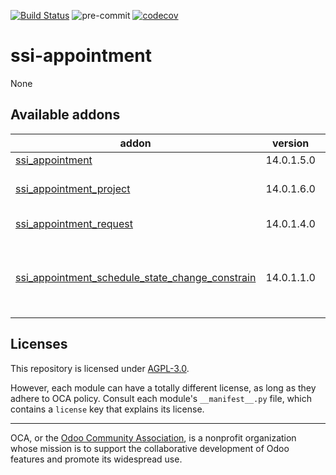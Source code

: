 [![Build Status](https://travis-ci.com/open-synergy/ssi-appointment.svg?branch=14.0)](https://travis-ci.com/open-synergy/ssi-appointment)
![pre-commit](https://github.com/open-synergy/ssi-appointment/actions/workflows/pre-commit.yml/badge.svg)
[![codecov](https://codecov.io/gh/open-synergy/ssi-appointment/branch/14.0/graph/badge.svg)](https://codecov.io/gh/open-synergy/ssi-appointment)

<!-- /!\ do not modify above this line -->

# ssi-appointment

None

<!-- /!\ do not modify below this line -->

<!-- prettier-ignore-start -->

[//]: # (addons)

Available addons
----------------
addon | version | maintainers | summary
--- | --- | --- | ---
[ssi_appointment](ssi_appointment/) | 14.0.1.5.0 |  | Appointment
[ssi_appointment_project](ssi_appointment_project/) | 14.0.1.6.0 |  | Appointment - Integration With Project
[ssi_appointment_request](ssi_appointment_request/) | 14.0.1.4.0 |  | Appointment Request
[ssi_appointment_schedule_state_change_constrain](ssi_appointment_schedule_state_change_constrain/) | 14.0.1.1.0 |  | Appointment Schedule + State Change Constrain Integration

[//]: # (end addons)

<!-- prettier-ignore-end -->

## Licenses

This repository is licensed under [AGPL-3.0](LICENSE).

However, each module can have a totally different license, as long as they adhere to OCA
policy. Consult each module's `__manifest__.py` file, which contains a `license` key
that explains its license.

----

OCA, or the [Odoo Community Association](http://odoo-community.org/), is a nonprofit
organization whose mission is to support the collaborative development of Odoo features
and promote its widespread use.
